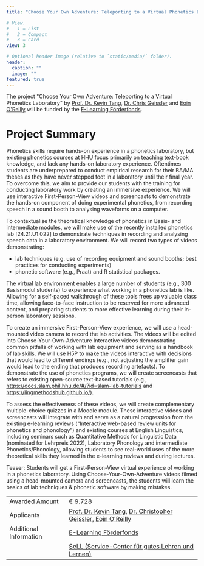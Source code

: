 ```yaml
---
title: "Choose Your Own Adventure: Teleporting to a Virtual Phonetics Laboratory"

# View.
#   1 = List
#   2 = Compact
#   3 = Card
view: 3

# Optional header image (relative to `static/media/` folder).
header:
  caption: ""
  image: ""
featured: true
---
```


The project "Choose Your Own Adventure: Teleporting to a Virtual Phonetics Laboratory" by [Prof. Dr. Kevin Tang](https://slam.phil.hhu.de/authors/kevin/), [Dr. Chris Geissler](https://slam.phil.hhu.de/authors/chris/) and [Eoin O'Reilly](https://slam.phil.hhu.de/authors/eoin/) will be funded by the [E-Learning Förderfonds](https://www.elearning.hhu.de/elearning-foerderfonds).

# Project Summary

Phonetics skills require hands-on experience in a phonetics laboratory, but existing phonetics courses at HHU focus primarily on teaching text-book knowledge, and lack any hands-on laboratory experience. Oftentimes students are underprepared to conduct empirical research for their BA/MA theses as they have never stepped foot in a laboratory until their final year. To overcome this, we aim to provide our students with the training for conducting laboratory work by creating an immersive experience. We will use interactive First-Person-View videos and screencasts to demonstrate the hands-on component of doing experimental phonetics, from recording speech in a sound booth to analysing waveforms on a computer.

To contextualise the theoretical knowledge of phonetics in Basis- and intermediate modules, we will make use of the recently installed phonetics lab [24.21.U1.022] to demonstrate techniques in recording and analysing speech data in a laboratory environment.
We will record two types of videos demonstrating:

- lab techniques (e.g. use of recording equipment and sound booths; best practices for conducting experiments)
- phonetic software (e.g., Praat) and R statistical packages.

The virtual lab environment enables a large number of students (e.g., 300 Basismodul students) to experience what working in a phonetics lab is like. Allowing for a self-paced walkthrough of these tools frees up valuable class time, allowing face-to-face instruction to be reserved for more advanced content, and preparing students to more effective learning during their in-person laboratory sessions.

To create an immersive First-Person-View experience, we will use a head-mounted video camera to record the lab activities. The videos will be edited into Choose-Your-Own-Adventure Interactive videos demonstrating common pitfalls of working with lab equipment and serving as a handbook of lab skills. We will use H5P to make the videos interactive with decisions that would lead to different endings (e.g., not adjusting the amplifier gain would lead to the ending that produces recording artefacts). To demonstrate the use of phonetics programs, we will create screencasts that refers to existing open-source text-based tutorials (e.g., https://docs.slam.phil.hhu.de/#/?id=slam-lab-tutorials and https://lingmethodshub.github.io/).

To assess the effectiveness of these videos, we will create complementary multiple-choice quizzes in a Moodle module. These interactive videos and screencasts will integrate with and serve as a natural progression from the existing e-learning reviews (“Interactive web-based review units for phonetics and phonology”) and existing courses at English Linguistics, including seminars such as Quantitative Methods for Linguistic Data (nominated for Lehrpreis 2022), Laboratory Phonology and intermediate Phonetics/Phonology, allowing students to see real-world uses of the more theoretical skills they learned in the e-learning reviews and during lectures.

Teaser:
Students will get a First-Person-View virtual experience of working in a phonetics laboratory. Using Choose-Your-Own-Adventure videos filmed using a head-mounted camera and screencasts, the students will learn the basics of lab techniques & phonetic software by making mistakes.



|  |  |
| ----------- | ----------- |
| Awarded Amount | € 9.728 |
| Applicants | [Prof. Dr. Kevin Tang](https://slam.phil.hhu.de/authors/kevin/), [Dr. Christopher Geissler](https://slam.phil.hhu.de/authors/chris/), [Eoin O'Reilly](https://slam.phil.hhu.de/authors/eoin/) |
| Additional Information | [E-Learning Förderfonds](https://www.elearning.hhu.de/elearning-foerderfonds) |
|  | [SeLL (Service-Center für gutes Lehren und Lernen)](https://www.sell.hhu.de/) |

